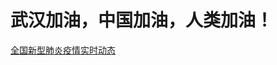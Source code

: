 # 武汉加油，中国加油，人类加油！
<a href="https://ncov.dxy.cn/ncovh5/view/pneumonia?from=groupmessage&isappinstalled=0" target="_blank">全国新型肺炎疫情实时动态</a>

